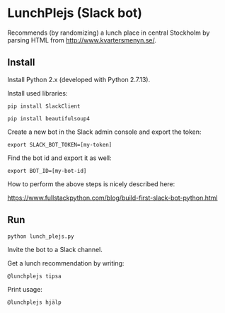 # LunchPlejs (Slack bot)

Recommends (by randomizing) a lunch place in central Stockholm by parsing HTML from http://www.kvartersmenyn.se/.


## Install

Install Python 2.x (developed with Python 2.7.13).

Install used libraries:

`pip install SlackClient`

`pip install beautifulsoup4`


Create a new bot in the Slack admin console and export the token:

`
export SLACK_BOT_TOKEN=[my-token]
`

Find the bot id and export it as well:

`
export BOT_ID=[my-bot-id]
`

How to perform the above steps is nicely described here:

https://www.fullstackpython.com/blog/build-first-slack-bot-python.html


## Run

`
python lunch_plejs.py
`

Invite the bot to a Slack channel.

Get a lunch recommendation by writing:

`@lunchplejs tipsa`

Print usage:

`@lunchplejs hjälp`
